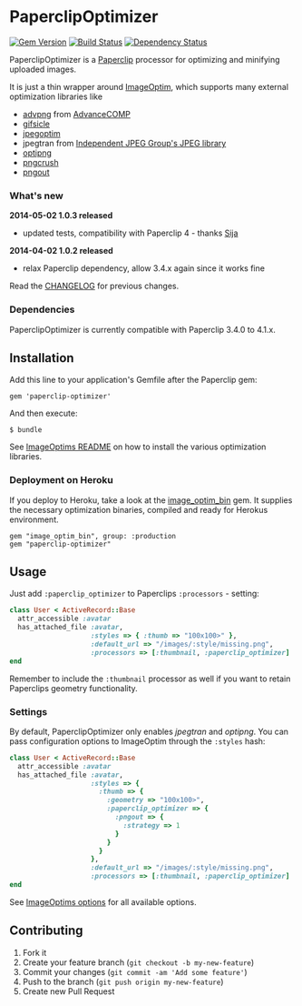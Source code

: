 # PaperclipOptimizer

[![Gem Version](https://badge.fury.io/rb/paperclip-optimizer.png)](http://badge.fury.io/rb/paperclip-optimizer)
[![Build Status](https://travis-ci.org/janfoeh/paperclip-optimizer.png)](https://travis-ci.org/janfoeh/paperclip-optimizer)
[![Dependency Status](https://gemnasium.com/janfoeh/paperclip-optimizer.png)](https://gemnasium.com/janfoeh/paperclip-optimizer)

PaperclipOptimizer is a [Paperclip](https://github.com/thoughtbot/paperclip) processor for 
optimizing and minifying uploaded images.

It is just a thin wrapper around [ImageOptim](https://github.com/toy/image_optim), 
which supports many external optimization libraries like

* [advpng](http://advancemame.sourceforge.net/doc-advpng.html) from 
  [AdvanceCOMP](http://advancemame.sourceforge.net/comp-readme.html)
* [gifsicle](http://www.lcdf.org/gifsicle/)
* [jpegoptim](http://www.kokkonen.net/tjko/projects.html)
* jpegtran from [Independent JPEG Group's JPEG library](http://www.ijg.org/)
* [optipng](http://optipng.sourceforge.net/)
* [pngcrush](http://pmt.sourceforge.net/pngcrush/)
* [pngout](http://www.advsys.net/ken/util/pngout.htm)

### What's new

**2014-05-02 1.0.3 released**

* updated tests, compatibility with Paperclip 4 - thanks [Sija](https://github.com/Sija)

**2014-04-02 1.0.2 released**

* relax Paperclip dependency, allow 3.4.x again since it works fine

Read the [CHANGELOG](CHANGELOG.md) for previous changes.

### Dependencies

PaperclipOptimizer is currently compatible with Paperclip 3.4.0 to 4.1.x.

## Installation

Add this line to your application's Gemfile after the Paperclip gem:

    gem 'paperclip-optimizer'

And then execute:

    $ bundle

See [ImageOptims README](https://github.com/toy/image_optim#binaries-location) 
on how to install the various optimization libraries.

### Deployment on Heroku

If you deploy to Heroku, take a look at the [image_optim_bin](https://github.com/mooktakim/image_optim_bin) gem. It supplies the necessary 
optimization binaries, compiled and ready for Herokus environment.

    gem "image_optim_bin", group: :production
    gem "paperclip-optimizer"

## Usage

Just add ```:paperclip_optimizer``` to Paperclips ```:processors``` - setting:

```ruby
class User < ActiveRecord::Base
  attr_accessible :avatar
  has_attached_file :avatar, 
                    :styles => { :thumb => "100x100>" },
                    :default_url => "/images/:style/missing.png",
                    :processors => [:thumbnail, :paperclip_optimizer]
end
```

Remember to include the ```:thumbnail``` processor as well if you want to retain 
Paperclips geometry functionality.

### Settings

By default, PaperclipOptimizer only enables _jpegtran_ and _optipng_. You can 
pass configuration options to ImageOptim through the ```:styles``` hash:

```ruby
class User < ActiveRecord::Base
  attr_accessible :avatar
  has_attached_file :avatar, 
                    :styles => {
                      :thumb => {
                        :geometry => "100x100>",
                        :paperclip_optimizer => {
                          :pngout => {
                            :strategy => 1
                          }
                        }
                      }
                    },
                    :default_url => "/images/:style/missing.png",
                    :processors => [:thumbnail, :paperclip_optimizer]
end
```

See [ImageOptims options](https://github.com/toy/image_optim#options) for 
all available options.

## Contributing

1. Fork it
2. Create your feature branch (`git checkout -b my-new-feature`)
3. Commit your changes (`git commit -am 'Add some feature'`)
4. Push to the branch (`git push origin my-new-feature`)
5. Create new Pull Request

